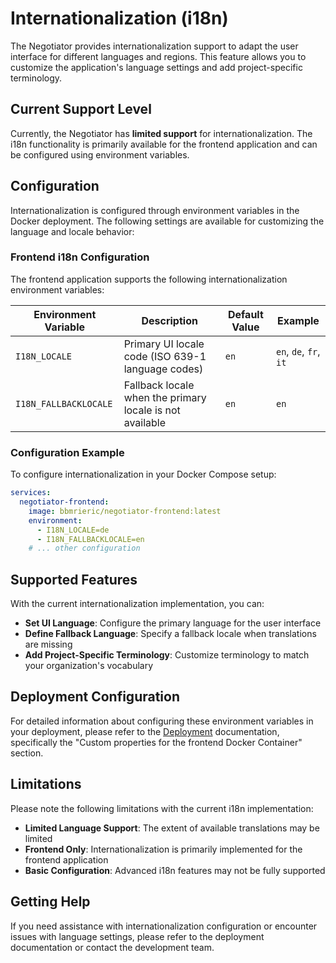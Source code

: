 # Internationalization (i18n)

The Negotiator provides internationalization support to adapt the user interface for different languages and regions. This feature allows you to customize the application's language settings and add project-specific terminology.

## Current Support Level

Currently, the Negotiator has **limited support** for internationalization. The i18n functionality is primarily available for the frontend application and can be configured using environment variables.

## Configuration

Internationalization is configured through environment variables in the Docker deployment. The following settings are available for customizing the language and locale behavior:

### Frontend i18n Configuration

The frontend application supports the following internationalization environment variables:

| Environment Variable | Description | Default Value | Example |
|---------------------|-------------|---------------|---------|
| `I18N_LOCALE` | Primary UI locale code (ISO 639-1 language codes) | `en`          | `en`, `de`, `fr`, `it` |
| `I18N_FALLBACKLOCALE` | Fallback locale when the primary locale is not available | `en`          | `en` |

### Configuration Example

To configure internationalization in your Docker Compose setup:

```yaml
services:
  negotiator-frontend:
    image: bbmrieric/negotiator-frontend:latest
    environment:
      - I18N_LOCALE=de
      - I18N_FALLBACKLOCALE=en
    # ... other configuration
```

## Supported Features

With the current internationalization implementation, you can:

- **Set UI Language**: Configure the primary language for the user interface
- **Define Fallback Language**: Specify a fallback locale when translations are missing
- **Add Project-Specific Terminology**: Customize terminology to match your organization's vocabulary

## Deployment Configuration

For detailed information about configuring these environment variables in your deployment, please refer to the [Deployment](/deployment) documentation, specifically the "Custom properties for the frontend Docker Container" section.

## Limitations

Please note the following limitations with the current i18n implementation:

- **Limited Language Support**: The extent of available translations may be limited
- **Frontend Only**: Internationalization is primarily implemented for the frontend application
- **Basic Configuration**: Advanced i18n features may not be fully supported

## Getting Help

If you need assistance with internationalization configuration or encounter issues with language settings, please refer to the deployment documentation or contact the development team.
